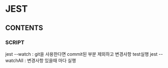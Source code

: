 # JEST

## CONTENTS

### SCRIPT

jest --watch : git을 사용한다면 commit된 부분 제외하고 변경사항 test실행
jest --watchAll : 변경사항 있을때 마다 실행
